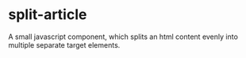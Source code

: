 # split-article
A small javascript component, which splits an html content evenly into multiple separate target elements.
